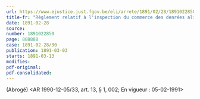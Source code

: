 ```yaml
---
url: https://www.ejustice.just.fgov.be/eli/arrete/1891/02/28/1891022850/justel
title-fr: "Règlement relatif à l'inspection du commerce des denrées alimentaires et au mode de prise d'échantillons."
date: 1891-02-28
source:
number: 1891022850
page: 888888
case: 1891-02-28/30
publication: 1891-03-03
starts: 1891-03-13
modifies:
pdf-original:
pdf-consolidated:
---
```


(Abrogé) <AR 1990-12-05/33, art. 13, § 1, 002;  En vigueur :  05-02-1991>
